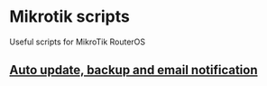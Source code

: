 # Mikrotik scripts
Useful scripts for MikroTik RouterOS

## [Auto update, backup and email notification](https://github.com/beeyev/mikrotik/tree/master/Auto-Upgrade)
